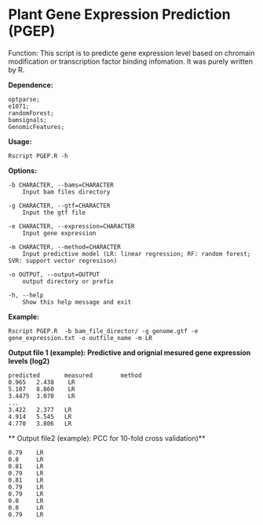 # Plant Gene Expression Prediction (PGEP)


Function: This script is to predicte gene expression level based on chromain modification or transcription factor binding infomation. It was purely written by R.

**Dependence:**  
	
	optparse;  
	e1071;  
	randomForest;  
	bamsignals;  
	GenomicFeatures;  

**Usage:**  

	Rscript PGEP.R -h

**Options:**

	-b CHARACTER, --bams=CHARACTER
		Input bam files directory

	-g CHARACTER, --gtf=CHARACTER
		Input the gtf file

	-e CHARACTER, --expression=CHARACTER
		Input gene expression

	-m CHARACTER, --method=CHARACTER
		Input predictive model (LR: linear regression; RF: random forest; SVR: support vector regresison)

	-o OUTPUT, --output=OUTPUT
		output directory or prefix

	-h, --help
		Show this help message and exit
		
**Example:**
    
    Rscript PGEP.R  -b bam_file_director/ -g genome.gtf -e gene_expression.txt -o outfile_name -m LR
    
**Output file 1 (example): Predictive and orignial mesured gene expression levels (log2)**

    predicted	    measured	    method
    0.965	2.438    LR
    5.107	8.860    LR
    3.4475	3.070    LR
    ...
    3.422	2.377	LR
    4.914	5.545	LR
    4.770	3.806	LR

** Output file2 (example): PCC for 10-fold cross validation)**

    0.79	LR
    0.8		LR
    0.81	LR
    0.79	LR
    0.81	LR
    0.79	LR
    0.79	LR
    0.8		LR
    0.8		LR
    0.79	LR

